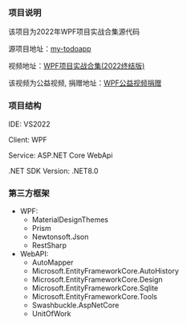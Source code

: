 
### 项目说明

该项目为2022年WPF项目实战合集源代码

源项目地址：[my-todoapp](https://github.com/HenJigg/my-todoapp)

视频地址：[WPF项目实战合集(2022终结版)](https://www.bilibili.com/video/BV1nY411a7T8?spm_id_from=333.999.0.0)

该视频为公益视频, 捐赠地址：[WPF公益视频捐赠](https://www.bilibili.com/video/BV1n3411x7VW?spm_id_from=333.999.0.0)

### 项目结构

IDE: VS2022

Client: WPF

Service: ASP.NET Core WebApi

.NET SDK Version: .NET8.0

### 第三方框架

- WPF:
  - MaterialDesignThemes
  - Prism
  - Newtonsoft.Json
  - RestSharp
- WebAPI:
  - AutoMapper
  - Microsoft.EntityFrameworkCore.AutoHistory
  - Microsoft.EntityFrameworkCore.Design
  - Microsoft.EntityFrameworkCore.Sqlite
  - Microsoft.EntityFrameworkCore.Tools
  - Swashbuckle.AspNetCore
  - UnitOfWork

